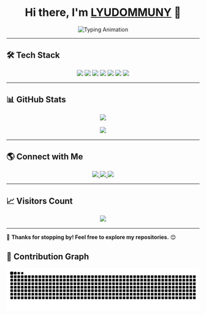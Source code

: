 <h1 align="center">
  Hi there, I'm <a href="https://github.com/lyudommuny13">LYUDOMMUNY</a> 👋
</h1>

<p align="center">
  <img src="https://readme-typing-svg.demolab.com?font=Fira+Code&size=22&pause=1000&color=F79327&center=true&vCenter=true&width=500&lines=Welcome+to+my+GitHub!;I+am+a+Passionate+Developer;Always+Learning+New+Things!" alt="Typing Animation">
</p>

---

## 🛠️ **Tech Stack**
<p align="center">
  <img src="https://img.shields.io/badge/Code-HTML5-orange?style=for-the-badge&logo=html5&logoColor=white" />
  <img src="https://img.shields.io/badge/Code-CSS3-blue?style=for-the-badge&logo=css3&logoColor=white" />
  <img src="https://img.shields.io/badge/Code-JavaScript-yellow?style=for-the-badge&logo=javascript&logoColor=black" />
  <img src="https://img.shields.io/badge/Code-PHP-787cb5?style=for-the-badge&logo=php&logoColor=white" />
  <img src="https://img.shields.io/badge/Database-MySQL-blue?style=for-the-badge&logo=mysql&logoColor=white" />
  <img src="https://img.shields.io/badge/Tools-XAMPP-orange?style=for-the-badge&logo=xampp&logoColor=white" />
  <img src="https://img.shields.io/badge/Editor-VS%20Code-blue?style=for-the-badge&logo=visualstudiocode&logoColor=white" />
</p>

---

## 📊 **GitHub Stats**
<p align="center">
  <img src="https://github-readme-streak-stats.herokuapp.com/?user=lyudommuny13&theme=radical&hide_border=true" />
</p>
<p align="center">
  <img src="https://github-readme-stats.vercel.app/api?username=lyudommuny13&show_icons=true&theme=radical&hide_border=true" />
</p>

---

## 🌎 **Connect with Me**
<p align="center">
  <a href="https://www.linkedin.com/in/your-profile" target="_blank">
    <img src="https://img.shields.io/badge/LinkedIn-blue?style=for-the-badge&logo=linkedin&logoColor=white" />
  </a>
  <a href="mailto:your.email@example.com">
    <img src="https://img.shields.io/badge/Gmail-red?style=for-the-badge&logo=gmail&logoColor=white" />
  </a>
  <a href="https://your-portfolio-link.com" target="_blank">
    <img src="https://img.shields.io/badge/Portfolio-24292e?style=for-the-badge&logo=google-chrome&logoColor=white" />
  </a>
</p>

---

## 📈 **Visitors Count**
<p align="center">
  <img src="https://komarev.com/ghpvc/?username=your-username&label=Profile%20Views&color=blue&style=for-the-badge" />
</p>

---

🚀 **Thanks for stopping by! Feel free to explore my repositories.** 😊
## 🐍 Contribution Graph  
<p align="center">
  <img src="https://github.com/lyudommuny13/lyudommuny13/blob/output/github-contribution-grid-snake.svg" alt="Snake animation">
</p>

